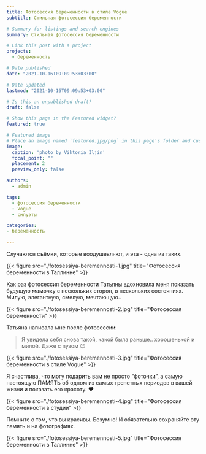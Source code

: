 ```yaml
---
title: Фотосессия беременности в стиле Vogue
subtitle: Стильная фотосессия беременности

# Summary for listings and search engines
summary: Стильная фотосессия беременности

# Link this post with a project
projects: 
  - беременность

# Date published
date: "2021-10-16T09:09:53+03:00"

# Date updated
lastmod: "2021-10-16T09:09:53+03:00"

# Is this an unpublished draft?
draft: false

# Show this page in the Featured widget?
featured: true

# Featured image
# Place an image named `featured.jpg/png` in this page's folder and customize its options here.
image:
  caption: 'photo by Viktoria Iljin'
  focal_point: ""
  placement: 2
  preview_only: false

authors:
  - admin

tags:
  - фотосессия беременности
  - Vogue
  - силуэты

categories:
- беременность

---
```

Случаются съёмки, которые воодушевляют, и эта - одна из таких.

{{< figure src="./fotosessiya-beremennosti-1.jpg" title="Фотосессия беременности в Таллинне" >}}

Как раз фотосессия беременности Татьяны вдохновила меня показать будущую мамочку с нескольких сторон, в нескольких состояниях. Милую, элегантную, смелую, мечтающую..

{{< figure src="./fotosessiya-beremennosti-2.jpg" title="Фотосессия беременности" >}}

Татьяна написала мне после фотосессии:

> Я увидела себя снова такой, какой была раньше.. хорошенькой и милой. Даже с пузом 😍

{{< figure src="./fotosessiya-beremennosti-3.jpg" title="Фотосессия беременности в стиле Vogue" >}}

Я счастлива, что могу подарить вам не просто "фоточки”, а самую настоящую ПАМЯТЬ об одном из самых трепетных периодов в вашей жизни и показать его красоту. ♥️

{{< figure src="./fotosessiya-beremennosti-4.jpg" title="Фотосессия беременности в студии" >}}

Помните о том, что вы красивы. Безумно! И обязательно сохраняйте эту память и на фотографиях. 

{{< figure src="./fotosessiya-beremennosti-5.jpg" title="Фотосессия беременности в Таллинне" >}}